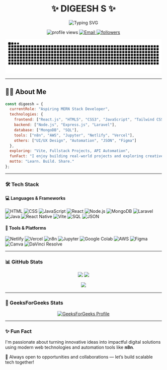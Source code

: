 <div align="center">

# ✨ DIGEESH S ✨

<p>
  <img src="https://readme-typing-svg.herokuapp.com?font=Fira+Code&size=24&duration=3000&pause=1000&color=0E75B6&center=true&vCenter=true&width=435&lines=MERN+Stack+Developer;Frontend+Developer;Web+Automation+Enthusiast;React+Developer;UI%2FUX+Designer" alt="Typing SVG" />
</p>

<p>
  <img src="https://komarev.com/ghpvc/?username=digeesh038&label=Profile%20views&color=0e75b6&style=for-the-badge" alt="profile views" />
  <a href="mailto:digeesh038@gmail.com">
    <img src="https://img.shields.io/badge/Email-Contact-red?style=for-the-badge&logo=gmail" alt="Email" />
  </a>
  <a href="https://github.com/digeesh038?tab=followers">
    <img src="https://img.shields.io/github/followers/digeesh038?style=for-the-badge" alt="followers" />
  </a>
</p>

<!-- Snake Animation -->
<picture>
  <source media="(prefers-color-scheme: dark)" srcset="https://raw.githubusercontent.com/digeesh038/digeesh038/output/github-contribution-grid-snake-dark.svg" />
  <source media="(prefers-color-scheme: light)" srcset="https://raw.githubusercontent.com/digeesh038/digeesh038/output/github-contribution-grid-snake.svg" />
  <img alt="github-snake" src="https://raw.githubusercontent.com/digeesh038/digeesh038/output/github-contribution-grid-snake.svg" />
</picture>

</div>

---

## 👨‍💻 About Me

```js
const digeesh = {
  currentRole: "Aspiring MERN Stack Developer",
  technologies: {
    frontend: ["React.js", "HTML5", "CSS3", "JavaScript", "Tailwind CSS"],
    backend: ["Node.js", "Express.js", "Laravel"],
    database: ["MongoDB", "SQL"],
    tools: ["n8n", "AWS", "Jupyter", "Netlify", "Vercel"],
    others: ["UI/UX Design", "Automation", "JSON", "Figma"]
  },
  exploring: "Vite, Fullstack Projects, API Automation",
  funFact: "I enjoy building real-world projects and exploring creative design!",
  motto: "Learn. Build. Share."
};
```

---

### 🛠️ Tech Stack

#### 💻 Languages & Frameworks

![HTML](https://img.shields.io/badge/HTML5-E34F26?style=flat&logo=html5&logoColor=white)
![CSS](https://img.shields.io/badge/CSS3-1572B6?style=flat&logo=css3&logoColor=white)
![JavaScript](https://img.shields.io/badge/JavaScript-F7DF1E?style=flat&logo=javascript&logoColor=black)
![React](https://img.shields.io/badge/React-61DAFB?style=flat&logo=react&logoColor=black)
![Node.js](https://img.shields.io/badge/Node.js-339933?style=flat&logo=node.js&logoColor=white)
![MongoDB](https://img.shields.io/badge/MongoDB-47A248?style=flat&logo=mongodb&logoColor=white)
![Laravel](https://img.shields.io/badge/Laravel-FF2D20?style=flat&logo=laravel&logoColor=white)
![Java](https://img.shields.io/badge/Java-007396?style=flat&logo=java&logoColor=white)
![React Native](https://img.shields.io/badge/React%20Native-20232A?style=flat&logo=react&logoColor=61DAFB)
![Vite](https://img.shields.io/badge/Vite-646CFF?style=flat&logo=vite&logoColor=white)
![SQL](https://img.shields.io/badge/SQL-4479A1?style=flat&logo=mysql&logoColor=white)
![JSON](https://img.shields.io/badge/JSON-000000?style=flat&logo=json&logoColor=white)

#### 🧰 Tools & Platforms

![Netlify](https://img.shields.io/badge/Netlify-00C7B7?style=flat&logo=netlify&logoColor=white)
![Vercel](https://img.shields.io/badge/Vercel-000000?style=flat&logo=vercel&logoColor=white)
![n8n](https://img.shields.io/badge/n8n-FE774D?style=flat&logo=n8n&logoColor=white)
![Jupyter](https://img.shields.io/badge/Jupyter-F37626?style=flat&logo=jupyter&logoColor=white)
![Google Colab](https://img.shields.io/badge/Google%20Colab-F9AB00?style=flat&logo=google-colab&logoColor=white)
![AWS](https://img.shields.io/badge/AWS-232F3E?style=flat&logo=amazonaws&logoColor=white)
![Figma](https://img.shields.io/badge/Figma-F24E1E?style=flat&logo=figma&logoColor=white)
![Canva](https://img.shields.io/badge/Canva-00C4CC?style=flat&logo=canva&logoColor=white)
![DaVinci Resolve](https://img.shields.io/badge/DaVinci%20Resolve-000000?style=flat&logo=blackmagicdesign&logoColor=white)

---

### 📊 GitHub Stats

<p align="center">
  <img src="https://github-readme-stats.vercel.app/api?username=digeesh038&theme=tokyonight&hide_border=false&include_all_commits=true&count_private=true" height="150" />
  <img src="https://github-readme-stats.vercel.app/api/top-langs/?username=digeesh038&theme=tokyonight&hide_border=false&layout=compact" height="150" />
</p>

<p align="center">
  <img src="https://github-readme-streak-stats.herokuapp.com/?user=digeesh038&theme=tokyonight&hide_border=false" height="150" />
</p>

---

### 🧼 GeeksForGeeks Stats

<p align="center">
  <a href="https://www.geeksforgeeks.org/user/digeesh/">
    <img src="https://gfgstatscard.vercel.app/digeesh" alt="GeeksForGeeks Profile" />
  </a>
</p>

---

### ✨ Fun Fact

I'm passionate about turning innovative ideas into impactful digital solutions using modern web technologies and automation tools like **n8n**.

📌 Always open to opportunities and collaborations — let’s build scalable tech together!
